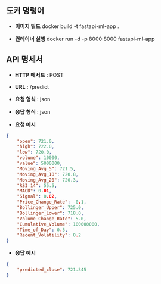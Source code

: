 ## **도커 명령어**

- **이미지 빌드**
docker build -t fastapi-ml-app .

- **컨테이너 실행**
docker run -d -p 8000:8000 fastapi-ml-app

## **API 명세서**

- **HTTP 메서드** : POST

- **URL** : /predict

- **요청 형식** : json

- **응답 형식** : json

- **요청 예시**
```json
{
    "open": 721.0,
    "high": 722.0,
    "low": 720.0,
    "volume": 10000,
    "value": 5000000,
    "Moving_Avg_5": 721.5,
    "Moving_Avg_10": 720.8,
    "Moving_Avg_20": 720.3,
    "RSI_14": 55.5,
    "MACD": 0.01,
    "Signal": 0.02,
    "Price_Change_Rate": -0.1,
    "Bollinger_Upper": 725.0,
    "Bollinger_Lower": 718.0,
    "Volume_Change_Rate": 5.0,
    "Cumulative_Volume": 100000000,
    "Time_of_Day": 0.5,
    "Recent_Volatility": 0.2
}
```
- **응답 예시**
```json
{
    "predicted_close": 721.345
}
```